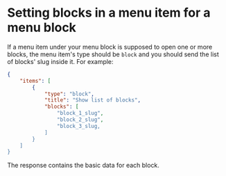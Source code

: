 
# Setting blocks in a menu item for a menu block

If a menu item under your menu block is supposed to open one or more blocks, the menu item's type should be `block` and you should send the list of blocks' slug inside it. For example:
‍‍‍
``` json
{
    "items": [
        {
            "type": "block",
            "title": "Show list of blocks",
            "blocks": [
                "block_1_slug",
                "block_2_slug",
                "block_3_slug,
            ]
        }
    ]
}
```

The response contains the basic data for each block.